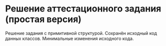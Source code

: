 # Решение аттестационного задания (простая версия)

Решение задания с примитивной структурой. 
Сохранён исходный код данных классов. 
Минимальные изменения исходного кода.
